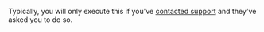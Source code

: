 Typically, you will only execute this if you've [contacted support](https://enterprise.github.com/support) and they've asked you to do so.
